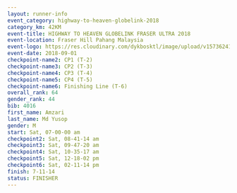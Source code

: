 ```yaml
---
layout: runner-info 
event_category: highway-to-heaven-globelink-2018 
category_km: 42KM 
event-title: HIGHWAY TO HEAVEN GLOBELINK FRASER ULTRA 2018 
event-location: Fraser Hill Pahang Malaysia 
event-logo: https://res.cloudinary.com/dykbosktl/image/upload/v1573624145/Logo/download_nnzjlh.png 
event-date: 2018-09-01 
checkpoint-name2: CP1 (T-2) 
checkpoint-name3: CP2 (T-3) 
checkpoint-name4: CP3 (T-4) 
checkpoint-name5: CP4 (T-5) 
checkpoint-name6: Finishing Line (T-6) 
overall_rank: 64
gender_rank: 44
bib: 4016
first_name: Amzari
last_name: Md Yusop
gender: M
start: Sat, 07-00-00 am
checkpoint2: Sat, 08-41-14 am
checkpoint3: Sat, 09-47-20 am
checkpoint4: Sat, 10-35-17 am
checkpoint5: Sat, 12-18-02 pm
checkpoint6: Sat, 02-11-14 pm
finish: 7-11-14
status: FINISHER
---
```

